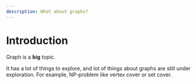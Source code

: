 ```yaml
---
description: What about graphs?
---
```


# Introduction

Graph is a **big** topic.

It has a lot of things to explore, and lot of things about graphs are still under exploration. For example, NP-problem like vertex cover or set cover.



